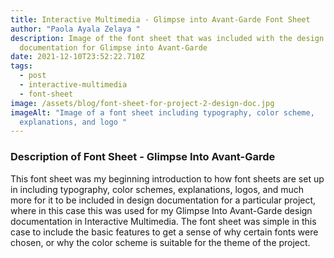 ```yaml
---
title: Interactive Multimedia - Glimpse into Avant-Garde Font Sheet
author: "Paola Ayala Zelaya "
description: Image of the font sheet that was included with the design
  documentation for Glimpse into Avant-Garde
date: 2021-12-10T23:52:22.710Z
tags:
  - post
  - interactive-multimedia
  - font-sheet
image: /assets/blog/font-sheet-for-project-2-design-doc.jpg
imageAlt: "Image of a font sheet including typography, color scheme,
  explanations, and logo "
---
```

### Description of Font Sheet - Glimpse Into Avant-Garde

This font sheet was my beginning introduction to how font sheets are set up in including typography, color schemes, explanations, logos, and much more for it to be included in design documentation for a particular project, where in this case this was used for my Glimpse Into Avant-Garde design documentation in Interactive Multimedia. The font sheet was simple in this case to include the basic features to get a sense of why certain fonts were chosen, or why the color scheme is suitable for the theme of the project.